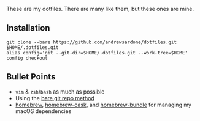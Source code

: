 These are my dotfiles. There are many like them, but these ones are mine.

## Installation

    git clone --bare https://github.com/andrewsardone/dotfiles.git $HOME/.dotfiles.git
    alias config='git --git-dir=$HOME/.dotfiles.git --work-tree=$HOME'
    config checkout

## Bullet Points

- `vim` & `zsh`/`bash` as much as possible
- Using the [bare git repo method](https://www.atlassian.com/git/tutorials/dotfiles)
- [homebrew](https://brew.sh/), [homebrew-cask](https://caskroom.github.io/), and
  [homebrew-bundle](https://github.com/Homebrew/homebrew-bundle) for managing my macOS
  dependencies
